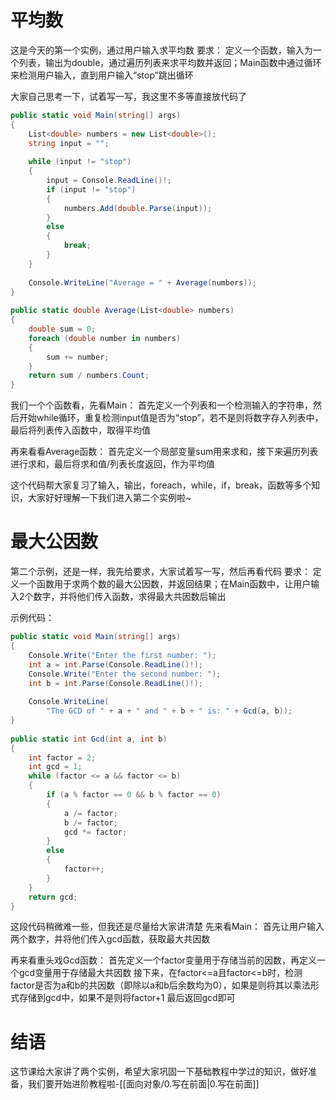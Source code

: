 # 平均数

这是今天的第一个实例，通过用户输入求平均数
要求：
定义一个函数，输入为一个列表，输出为double，通过遍历列表来求平均数并返回；Main函数中通过循环来检测用户输入，直到用户输入“stop”跳出循环

大家自己思考一下，试着写一写，我这里不多等直接放代码了
```c#
public static void Main(string[] args)  
{  
    List<double> numbers = new List<double>();  
    string input = "";  
  
    while (input != "stop")  
    {        
	    input = Console.ReadLine()!;  
        if (input != "stop")  
        {            
	        numbers.Add(double.Parse(input));  
        }        
        else  
        {  
            break;  
        }    
    }    
    
    Console.WriteLine("Average = " + Average(numbers));  
}  
  
public static double Average(List<double> numbers)  
{  
    double sum = 0;  
    foreach (double number in numbers)  
    {        
	    sum += number;  
    }    
    return sum / numbers.Count;  
}
```
我们一个个函数看，先看Main：
首先定义一个列表和一个检测输入的字符串，然后开始while循环，重复检测input值是否为“stop”，若不是则将数字存入列表中，最后将列表传入函数中，取得平均值

再来看看Average函数：
首先定义一个局部变量sum用来求和，接下来遍历列表进行求和，最后将求和值/列表长度返回，作为平均值

这个代码帮大家复习了输入，输出，foreach，while，if，break，函数等多个知识，大家好好理解一下我们进入第二个实例啦~
# 最大公因数

第二个示例，还是一样，我先给要求，大家试着写一写，然后再看代码
要求：
定义一个函数用于求两个数的最大公因数，并返回结果；在Main函数中，让用户输入2个数字，并将他们传入函数，求得最大共因数后输出

示例代码：
```c#
public static void Main(string[] args)  
{  
    Console.Write("Enter the first number: ");  
    int a = int.Parse(Console.ReadLine()!);  
    Console.Write("Enter the second number: ");  
    int b = int.Parse(Console.ReadLine()!);  
  
    Console.WriteLine(
	    "The GCD of " + a + " and " + b + " is: " + Gcd(a, b));  
}  
  
public static int Gcd(int a, int b)  
{  
    int factor = 2;  
    int gcd = 1;  
    while (factor <= a && factor <= b)  
    {        
	    if (a % factor == 0 && b % factor == 0)  
        {            
	        a /= factor;  
            b /= factor;  
            gcd *= factor;  
        }        
	    else  
        {  
            factor++;  
        }    
    }  
    return gcd;  
}
```
这段代码稍微难一些，但我还是尽量给大家讲清楚
先来看Main：
首先让用户输入两个数字，并将他们传入gcd函数，获取最大共因数

再来看重头戏Gcd函数：
首先定义一个factor变量用于存储当前的因数，再定义一个gcd变量用于存储最大共因数
接下来，在factor<=a且factor<=b时，检测factor是否为a和b的共因数（即除以a和b后余数均为0），如果是则将其以乘法形式存储到gcd中，如果不是则将factor+1
最后返回gcd即可
# 结语

这节课给大家讲了两个实例，希望大家巩固一下基础教程中学过的知识，做好准备，我们要开始进阶教程啦-[[面向对象/0.写在前面|0.写在前面]]